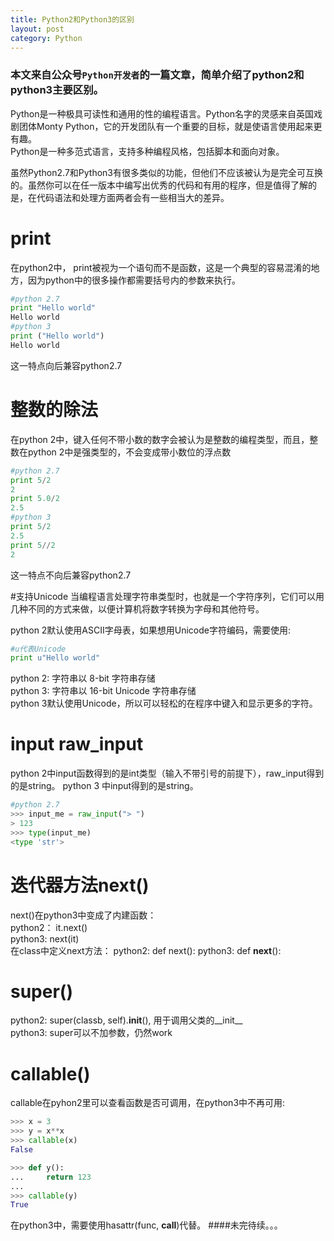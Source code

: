 ```yaml
---
title: Python2和Python3的区别
layout: post
category: Python
---
```


### 本文来自公众号`Python开发者`的一篇文章，简单介绍了python2和python3主要区别。

Python是一种极具可读性和通用的性的编程语言。Python名字的灵感来自英国戏剧团体Monty Python，它的开发团队有一个重要的目标，就是使语言使用起来更有趣。  
Python是一种多范式语言，支持多种编程风格，包括脚本和面向对象。  

虽然Python2.7和Python3有很多类似的功能，但他们不应该被认为是完全可互换的。虽然你可以在任一版本中编写出优秀的代码和有用的程序，但是值得了解的是，在代码语法和处理方面两者会有一些相当大的差异。

# print
在python2中， print被视为一个语句而不是函数，这是一个典型的容易混淆的地方，因为python中的很多操作都需要括号内的参数来执行。
```python
#python 2.7
print "Hello world"
Hello world
#python 3
print ("Hello world")
Hello world
```
这一特点向后兼容python2.7
# 整数的除法
在python 2中，键入任何不带小数的数字会被认为是整数的编程类型，而且，整数在python 2中是强类型的，不会变成带小数位的浮点数
```python
#python 2.7
print 5/2
2
print 5.0/2
2.5
#python 3
print 5/2
2.5
print 5//2
2
```
这一特点不向后兼容python2.7

#支持Unicode
当编程语言处理字符串类型时，也就是一个字符序列，它们可以用几种不同的方式来做，以便计算机将数字转换为字母和其他符号。

python 2默认使用ASCII字母表，如果想用Unicode字符编码，需要使用:
```python
#u代表Unicode
print u"Hello world"
``` 
python 2: 字符串以 8-bit 字符串存储  
python 3: 字符串以 16-bit Unicode 字符串存储  
python 3默认使用Unicode，所以可以轻松的在程序中键入和显示更多的字符。
# input raw_input
python 2中input函数得到的是int类型（输入不带引号的前提下），raw_input得到的是string。
python 3 中input得到的是string。
```python
#python 2.7
>>> input_me = raw_input("> ")
> 123
>>> type(input_me)
<type 'str'>
```
# 迭代器方法next()
next()在python3中变成了内建函数：  
python2： it.next()  
python3: next(it)  
在class中定义next方法：
python2: def next():
python3: def __next__():
# super()
python2: super(classb, self).__init__(), 用于调用父类的__init__  
python3: super可以不加参数，仍然work  
# callable()
callable在pyhon2里可以查看函数是否可调用，在python3中不再可用:
```python
>>> x = 3
>>> y = x**x
>>> callable(x)
False

>>> def y():
...     return 123
... 
>>> callable(y)
True
```
在python3中，需要使用hasattr(func, __call__)代替。
####未完待续。。。
